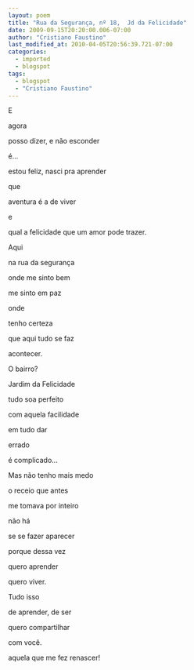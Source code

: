 ```yaml
---
layout: poem
title: "Rua da Segurança, nº 18,  Jd da Felicidade"
date: 2009-09-15T20:20:00.006-07:00
author: "Cristiano Faustino"
last_modified_at: 2010-04-05T20:56:39.721-07:00
categories:
  - imported
  - blogspot
tags:
  - blogspot
  - "Cristiano Faustino"
---
```


E

agora

posso dizer, e não esconder

é...

estou feliz, nasci pra aprender

que

aventura é a de viver

e

qual a felicidade que um amor pode trazer.

Aqui

na rua da segurança

onde me sinto bem

me sinto em paz

onde

tenho certeza

que aqui tudo se faz

acontecer.

O bairro?

Jardim da Felicidade

tudo soa perfeito

com aquela facilidade

em tudo dar

errado

é complicado...

Mas não tenho mais medo

o receio que antes

me tomava por inteiro

não há

se se fazer aparecer

porque dessa vez

quero aprender

quero viver.

Tudo isso

de aprender, de ser

quero compartilhar

com você.

aquela que me fez renascer!
